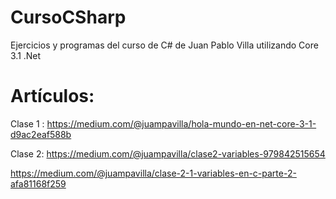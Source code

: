 # CursoCSharp
Ejercicios y programas del curso de C# de Juan Pablo Villa utilizando Core 3.1 .Net

# Artículos:
Clase 1 :
https://medium.com/@juampavilla/hola-mundo-en-net-core-3-1-d9ac2eaf588b

Clase 2:
https://medium.com/@juampavilla/clase2-variables-979842515654

https://medium.com/@juampavilla/clase-2-1-variables-en-c-parte-2-afa81168f259
